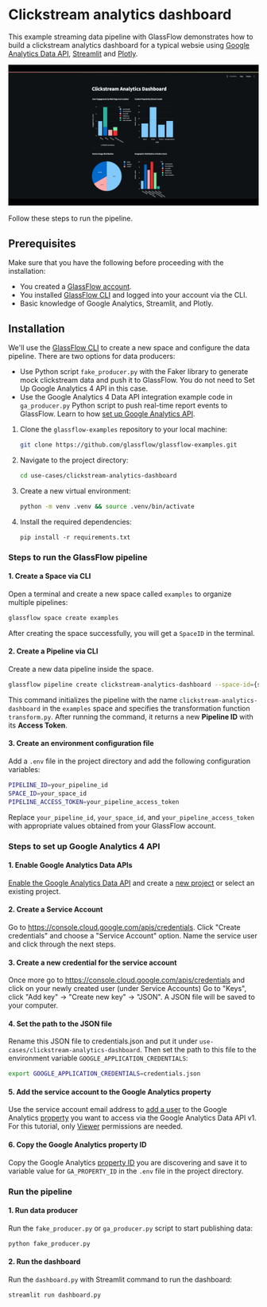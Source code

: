 # Clickstream analytics dashboard

This example streaming data pipeline with GlassFlow demonstrates how to build a clickstream analytics dashboard for a typical websie using [Google Analytics Data API](https://developers.google.com/analytics/devguides/reporting/data/v1), [Streamlit](https://streamlit.io/) and [Plotly](https://plotly.com/).

![Clickstream dashboard with GlassFlow](/assets/Clickstream%20analytics%20dashboard%20use%20case.gif)

Follow these steps to run the pipeline.

## Prerequisites

Make sure that you have the following before proceeding with the installation:

- You created a [GlassFlow account](https://learn.glassflow.dev/docs/get-started/create-account).
- You installed [GlassFlow CLI](https://learn.glassflow.dev/docs/get-started/glassflow-cli) and logged into your account via the CLI.
- Basic knowledge of Google Analytics, Streamlit, and Plotly.

## Installation

We'll use the [GlassFlow CLI](https://learn.glassflow.dev/docs/get-started/glassflow-cli) to create a new space and configure the data pipeline. There are two options for data producers:

- Use Python script `fake_producer.py` with the Faker library to generate mock clickstream data and push it to GlassFlow. You do not need to Set Up Google Analytics 4 API in this case.
- Use the Google Analytics 4 Data API integration example code in `ga_producer.py` Python script to push real-time report events to GlassFlow. Learn to how [set up Google Analytics API](#steps-to-set-up-google-analytics-4-api).

1. Clone the `glassflow-examples` repository to your local machine:
    
    ```bash
    git clone https://github.com/glassflow/glassflow-examples.git
    ```
    
2. Navigate to the project directory:
    
    ```bash
    cd use-cases/clickstream-analytics-dashboard
    ```

3. Create a new virtual environment:
    
    ```bash
    python -m venv .venv && source .venv/bin/activate
    ```
    
4. Install the required dependencies:
    
    ```
    pip install -r requirements.txt
    ```    

### Steps to run the GlassFlow pipeline

#### 1. Create a Space via CLI

Open a terminal and create a new space called `examples` to organize multiple pipelines:

```bash
glassflow space create examples
```

After creating the space successfully, you will get a `SpaceID` in the terminal.

#### 2. Create a Pipeline via CLI

Create a new data pipeline inside the space.

```bash
glassflow pipeline create clickstream-analytics-dashboard --space-id={space_id} --function=transform.py
```

This command initializes the pipeline with the name `clickstream-analytics-dashboard` in the `examples` space and specifies the transformation function `transform.py`. After running the command, it returns a new **Pipeline ID** with its **Access Token**.

#### 3. Create an environment configuration file

Add a `.env` file in the project directory and add the following configuration variables:

```bash
PIPELINE_ID=your_pipeline_id
SPACE_ID=your_space_id
PIPELINE_ACCESS_TOKEN=your_pipeline_access_token
```

Replace `your_pipeline_id`, `your_space_id`, and `your_pipeline_access_token` with appropriate values obtained from your GlassFlow account.

### Steps to set up Google Analytics 4 API

#### 1. Enable Google Analytics Data APIs 

[Enable the Google Analytics Data API](https://console.cloud.google.com/flows/enableapi?apiid=analyticsdata.googleapis.com)
and create a [new project](https://console.cloud.google.com/projectcreate) or select an existing project.

#### 2. Create a Service Account

Go to https://console.cloud.google.com/apis/credentials. Click "Create credentials" and choose a "Service Account" option. Name the service user and click through the next steps.

#### 3. Create a new credential for the service account

Once more go to https://console.cloud.google.com/apis/credentials and click on your newly created user (under Service Accounts)
Go to "Keys", click "Add key" -> "Create new key" -> "JSON". A JSON file will be saved to your computer.

#### 4. Set the path to the JSON file

Rename this JSON file to credentials.json and put it under `use-cases/clickstream-analytics-dashboard`. Then set the path to
this file to the environment variable `GOOGLE_APPLICATION_CREDENTIALS`:

```sh
export GOOGLE_APPLICATION_CREDENTIALS=credentials.json
```

#### 5. Add the service account to the Google Analytics property

Use the service account email address to [add a user](https://support.google.com/analytics/answer/1009702) to the Google Analytics [property](https://developers.google.com/analytics/devguides/reporting/data/v1/property-id) you want to access via the Google Analytics Data API v1. For this tutorial, only [Viewer](https://support.google.com/analytics/answer/9305587) permissions are needed.

#### 6. Copy the Google Analytics property ID

Copy the Google Analytics [property ID](https://developers.google.com/analytics/devguides/reporting/data/v1/property-id) you are discovering and save it to variable value for `GA_PROPERTY_ID` in the `.env` file in the project directory.

### Run the pipeline

#### 1. Run data producer

Run the `fake_producer.py` or `ga_producer.py` script to start publishing data:

```bash
python fake_producer.py
```

#### 2. Run the dashboard

Run the `dashboard.py` with Streamlit command to run the dashboard:

```bash
streamlit run dashboard.py
```
